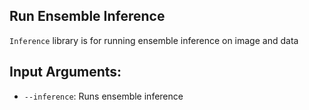 ## Run Ensemble Inference
`Inference` library is for running ensemble inference on image and data

## Input Arguments:
* `--inference`: Runs ensemble inference